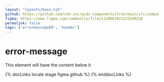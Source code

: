 ```yaml
---
layout: "layouts/base.njk"
github: https://github.com/cds-snc/gcds-components/tree/main/src/components/gcds-error-message
figma: https://www.figma.com/community/file/1128687821123298228
permalink: false
tags: ['errormessageEN', 'header']
---
```


# error-message

This element will have the content below it

{% docLinks locale stage figma github %}
{% enddocLinks %}
